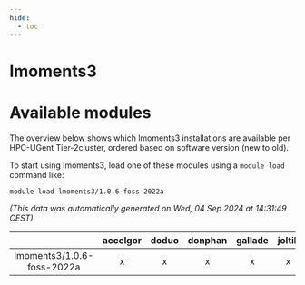 ```yaml
---
hide:
  - toc
---
```


lmoments3
=========

# Available modules


The overview below shows which lmoments3 installations are available per HPC-UGent Tier-2cluster, ordered based on software version (new to old).

To start using lmoments3, load one of these modules using a `module load` command like:

```shell
module load lmoments3/1.0.6-foss-2022a
```

*(This data was automatically generated on Wed, 04 Sep 2024 at 14:31:49 CEST)*  

| |accelgor|doduo|donphan|gallade|joltik|shinx|skitty|
| :---: | :---: | :---: | :---: | :---: | :---: | :---: | :---: |
|lmoments3/1.0.6-foss-2022a|x|x|x|x|x|-|x|
